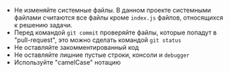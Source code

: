 * Не изменяйте системные файлы. В данном проекте системными файлами считаются все файлы кроме `index.js` файлов,
относящихся к решению задачи.
* Перед командой `git commit` проверяйте файлы, которые попадут в "pull-request", это можно сделать командой
`git status`
* Не оставляйте закомментированный код
* Не оставляйте лишние пустые строки, консоли и `debugger`
* Используйте "camelCase" нотацию
